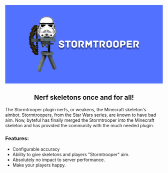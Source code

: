 ![Logo](https://github.com/byteful/Stormtrooper/blob/master/Big%20Logo.png)

<h2 align="center">Nerf skeletons once and for all!</h2>

The Stormtrooper plugin nerfs, or weakens, the Minecraft skeleton's aimbot. Stormtroopers, from the Star Wars series, are known to have bad aim. Now, byteful has finally merged the Stormtrooper into the Minecraft skeleton and has provided the community with the much needed plugin.

### Features:
- Configurable accuracy
- Ability to give skeletons and players "Stormtrooper" aim.
- Absolutely no impact to server performance.
- Make your players happy.
